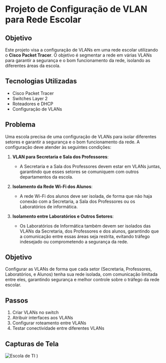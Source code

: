 # Projeto de Configuração de VLAN para Rede Escolar

## Objetivo
Este projeto visa a configuração de VLANs em uma rede escolar utilizando o **Cisco Packet Tracer**. O objetivo é segmentar a rede em várias VLANs para garantir a segurança e o bom funcionamento da rede, isolando as diferentes áreas da escola.

## Tecnologias Utilizadas
- Cisco Packet Tracer
- Switches Layer 2
- Roteadores e DHCP
- Configuração de VLANs

## Problema
Uma escola precisa de uma configuração de VLANs para isolar diferentes setores e garantir a segurança e o bom funcionamento da rede. A configuração deve atender às seguintes condições:

1. **VLAN para Secretaria e Sala dos Professores**:
   - A Secretaria e a Sala dos Professores devem estar em VLANs juntas, garantindo que esses setores se comuniquem com outros departamentos da escola.

2. **Isolamento da Rede Wi-Fi dos Alunos**:
   - A rede Wi-Fi dos alunos deve ser isolada, de forma que não haja conexão com a Secretaria, a Sala dos Professores ou os Laboratórios de informática.

3. **Isolamento entre Laboratórios e Outros Setores**:
   - Os Laboratórios de Informática também devem ser isolados das VLANs da Secretaria, dos Professores e dos alunos, garantindo que a comunicação entre essas áreas seja restrita, evitando tráfego indesejado ou comprometendo a segurança da rede.

## Objetivo
Configurar as VLANs de forma que cada setor (Secretaria, Professores, Laboratórios, e Alunos) tenha sua rede isolada, com comunicação limitada entre eles, garantindo segurança e melhor controle sobre o tráfego da rede escolar.

## Passos
1. Criar VLANs no switch
2. Atribuir interfaces aos VLANs
3. Configurar roteamento entre VLANs
4. Testar conectividade entre diferentes VLANs

## Capturas de Tela
![Escola de TI](Escola-TI.png)
)
